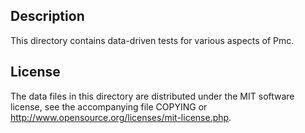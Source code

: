 Description
------------

This directory contains data-driven tests for various aspects of Pmc.

License
--------

The data files in this directory are distributed under the MIT software
license, see the accompanying file COPYING or
http://www.opensource.org/licenses/mit-license.php.

